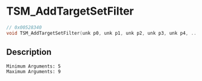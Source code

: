# TSM_AddTargetSetFilter
```c
// 0x00528340
void TSM_AddTargetSetFilter(unk p0, unk p1, unk p2, unk p3, unk p4, ...)
```
## Description
```
Minimum Arguments: 5
Maximum Arguments: 9
```
